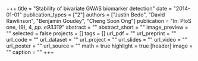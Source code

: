 +++
title = "Stability of bivariate GWAS biomarker detection"
date = "2014-01-01"
publication_types = ["2"]
authors = ["Justin Bedo", "David Rawlinson", "Benjamin Goudey", "Cheng Soon Ong"]
publication = "In: PloS one, (9), 4, _pp. e93319_"
abstract = ""
abstract_short = ""
image_preview = ""
selected = false
projects = []
tags = []
url_pdf = ""
url_preprint = ""
url_code = ""
url_dataset = ""
url_project = ""
url_slides = ""
url_video = ""
url_poster = ""
url_source = ""
math = true
highlight = true
[header]
image = ""
caption = ""
+++
